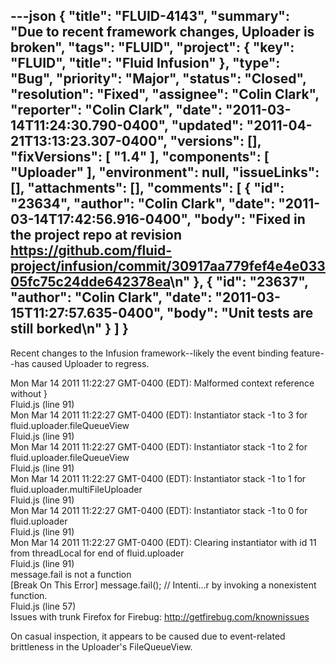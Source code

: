 ---json
{
  "title": "FLUID-4143",
  "summary": "Due to recent framework changes, Uploader is broken",
  "tags": "FLUID",
  "project": {
    "key": "FLUID",
    "title": "Fluid Infusion"
  },
  "type": "Bug",
  "priority": "Major",
  "status": "Closed",
  "resolution": "Fixed",
  "assignee": "Colin Clark",
  "reporter": "Colin Clark",
  "date": "2011-03-14T11:24:30.790-0400",
  "updated": "2011-04-21T13:13:23.307-0400",
  "versions": [],
  "fixVersions": [
    "1.4"
  ],
  "components": [
    "Uploader"
  ],
  "environment": null,
  "issueLinks": [],
  "attachments": [],
  "comments": [
    {
      "id": "23634",
      "author": "Colin Clark",
      "date": "2011-03-14T17:42:56.916-0400",
      "body": "Fixed in the project repo at revision <https://github.com/fluid-project/infusion/commit/30917aa779fef4e4e03305fc75c24dde642378ea>\n"
    },
    {
      "id": "23637",
      "author": "Colin Clark",
      "date": "2011-03-15T11:27:57.635-0400",
      "body": "Unit tests are still borked\n"
    }
  ]
}
---
Recent changes to the Infusion framework--likely the event binding feature--has caused Uploader to regress.

Mon Mar 14 2011 11:22:27 GMT-0400 (EDT): Malformed context reference without }\
Fluid.js (line 91)\
Mon Mar 14 2011 11:22:27 GMT-0400 (EDT): Instantiator stack -1 to 3 for fluid.uploader.fileQueueView\
Fluid.js (line 91)\
Mon Mar 14 2011 11:22:27 GMT-0400 (EDT): Instantiator stack -1 to 2 for fluid.uploader.fileQueueView\
Fluid.js (line 91)\
Mon Mar 14 2011 11:22:27 GMT-0400 (EDT): Instantiator stack -1 to 1 for fluid.uploader.multiFileUploader\
Fluid.js (line 91)\
Mon Mar 14 2011 11:22:27 GMT-0400 (EDT): Instantiator stack -1 to 0 for fluid.uploader\
Fluid.js (line 91)\
Mon Mar 14 2011 11:22:27 GMT-0400 (EDT): Clearing instantiator with id 11 from threadLocal for end of fluid.uploader\
Fluid.js (line 91)\
message.fail is not a function\
\[Break On This Error] message.fail(); // Intenti...r by invoking a nonexistent function.\
Fluid.js (line 57)\
Issues with trunk Firefox for Firebug: <http://getfirebug.com/knownissues>

On casual inspection, it appears to be caused due to event-related brittleness in the Uploader's FileQueueView.

        